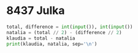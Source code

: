 # 8437 Julka



```python
total, difference = int(input()), int(input())
natalia = (total // 2) - (difference // 2)
klaudia = total - natalia
print(klaudia, natalia, sep='\n')
```

